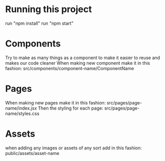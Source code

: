 # Running this project
run "npm install"
run "npm start"

# Components
Try to make as many things as a component to make it easier to reuse and makes our code cleaner
When making new component make it in this fashion: src/components/component-name/ComponentName

# Pages
When making new pages make it in this fashion: src/pages/page-name/index.jsx
Then the styling for each page: src/pages/page-name/styles.css

# Assets
when adding any images or assets of any sort add in this fashion: public/assets/asset-name